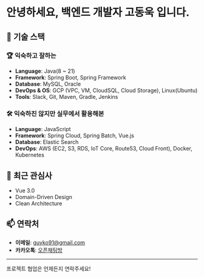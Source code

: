 # 안녕하세요, 백엔드 개발자 고동욱 입니다.
## 🚀 기술 스택

### 🏆 익숙하고 잘하는
- **Language**: Java(8 ~ 21)
- **Framework**: Spring Boot, Spring Framework
- **Database**: MySQL, Oracle
- **DevOps & OS**: GCP (VPC, VM, CloudSQL, Cloud Storage), Linux(Ubuntu)
- **Tools**: Slack, Git, Maven, Gradle, Jenkins

### 🛠️ 익숙하진 않지만 실무에서 활용해본
- **Language**: JavaScript
- **Framework**: Spring Cloud, Spring Batch, Vue.js
- **Database**: Elastic Search
- **DevOps**: AWS (EC2, S3, RDS, IoT Core, Route53, Cloud Front), Docker, Kubernetes

## 🌱 최근 관심사
- Vue 3.0
- Domain-Driven Design
- Clean Architecture

## 📫 연락처

- **이메일**: [guyko91@gmail.com](mailto:guyko91@gmail.com)
- **카카오톡**: [오픈채팅방](https://open.kakao.com/o/gzcJ9W0g)

---
프로젝트 협업은 언제든지 연락주세요!
